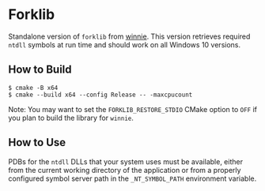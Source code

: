 # Forklib

Standalone version of `forklib` from [winnie](https://github.com/sslab-gatech/winnie).
This version retrieves required `ntdll` symbols at run time and should work on
all Windows 10 versions.

## How to Build

```
$ cmake -B x64
$ cmake --build x64 --config Release -- -maxcpucount
```
Note: You may want to set the `FORKLIB_RESTORE_STDIO` CMake option to `OFF` if
you plan to build the library for `winnie`.

## How to Use

PDBs for the `ntdll` DLLs that your system uses must be available, either from
the current working directory of the application or from a properly configured
symbol server path in the `_NT_SYMBOL_PATH` environment variable.
